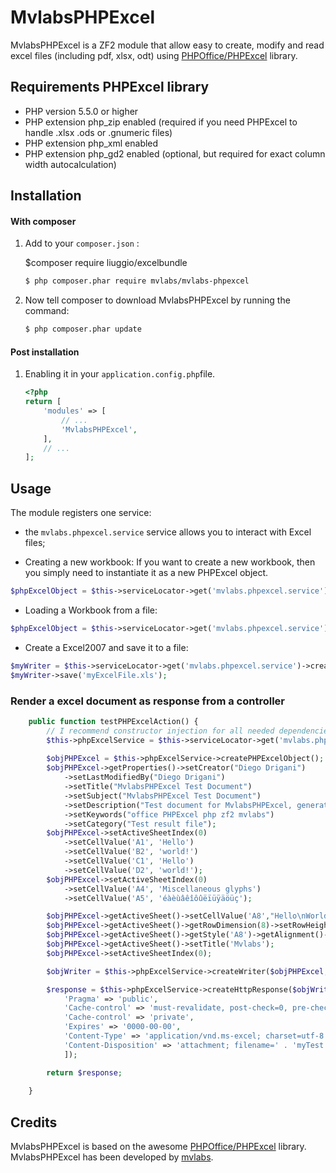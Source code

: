 MvlabsPHPExcel
=========

MvlabsPHPExcel is a ZF2 module that allow easy to create, modify and read excel files (including pdf, xlsx, odt) using [PHPOffice/PHPExcel][PHPOffice/PHPExcel] library.

Requirements PHPExcel library
-----------------------------
 * PHP version 5.5.0 or higher
 * PHP extension php_zip enabled (required if you need PHPExcel to handle .xlsx .ods or .gnumeric files)
 * PHP extension php_xml enabled
 * PHP extension php_gd2 enabled (optional, but required for exact column width autocalculation)


Installation
------------
#### With composer

1. Add to your `composer.json` :

    $composer require liuggio/excelbundle
    
    ```bash
    $ php composer.phar require mvlabs/mvlabs-phpexcel
    ```
    

2. Now tell composer to download MvlabsPHPExcel by running the command:

    ```bash
    $ php composer.phar update
    ```



#### Post installation

1. Enabling it in your `application.config.php`file.

    ```php
    <?php
    return [
        'modules' => [
            // ...
            'MvlabsPHPExcel',            
        ],
        // ...
    ];
    ```
 
 
    
Usage
-----

The module registers one service:  

 - the `mvlabs.phpexcel.service` service allows you to interact with Excel files;
 
- Creating a new workbook:
If you want to create a new workbook, then you simply need to instantiate it as a new PHPExcel object.

``` php
$phpExcelObject = $this->serviceLocator->get('mvlabs.phpexcel.service')->createPHPExcelObject();
```

- Loading a Workbook from a file:

``` php
$phpExcelObject = $this->serviceLocator->get('mvlabs.phpexcel.service')->createPHPExcelObject('myExcelFile.xls');
```

- Create a Excel2007 and save it to a file:

```php
$myWriter = $this->serviceLocator->get('mvlabs.phpexcel.service')->createWriter($phpExcelObject, 'Excel2007');
$myWriter->save('myExcelFile.xls');
```

### Render a excel document as response from a controller

```php
    public function testPHPExcelAction() {
        // I recommend constructor injection for all needed dependencies ;-)
        $this->phpExcelService = $this->serviceLocator->get('mvlabs.phpexcel.service');
        
        $objPHPExcel = $this->phpExcelService->createPHPExcelObject();
        $objPHPExcel->getProperties()->setCreator("Diego Drigani")
            ->setLastModifiedBy("Diego Drigani")
            ->setTitle("MvlabsPHPExcel Test Document")
            ->setSubject("MvlabsPHPExcel Test Document")
            ->setDescription("Test document for MvlabsPHPExcel, generated using Zend Framework 2 and PHPExcel.")
            ->setKeywords("office PHPExcel php zf2 mvlabs")
            ->setCategory("Test result file");
        $objPHPExcel->setActiveSheetIndex(0)
            ->setCellValue('A1', 'Hello')
            ->setCellValue('B2', 'world!')
            ->setCellValue('C1', 'Hello')
            ->setCellValue('D2', 'world!');
        $objPHPExcel->setActiveSheetIndex(0)
            ->setCellValue('A4', 'Miscellaneous glyphs')
            ->setCellValue('A5', 'éàèùâêîôûëïüÿäöüç');

        $objPHPExcel->getActiveSheet()->setCellValue('A8',"Hello\nWorld");
        $objPHPExcel->getActiveSheet()->getRowDimension(8)->setRowHeight(-1);
        $objPHPExcel->getActiveSheet()->getStyle('A8')->getAlignment()->setWrapText(true);
        $objPHPExcel->getActiveSheet()->setTitle('Mvlabs');
        $objPHPExcel->setActiveSheetIndex(0);

        $objWriter = $this->phpExcelService->createWriter($objPHPExcel, 'Excel2007' );

        $response = $this->phpExcelService->createHttpResponse($objWriter, 200, [
            'Pragma' => 'public',
            'Cache-control' => 'must-revalidate, post-check=0, pre-check=0',
            'Cache-control' => 'private',
            'Expires' => '0000-00-00',
            'Content-Type' => 'application/vnd.ms-excel; charset=utf-8',
            'Content-Disposition' => 'attachment; filename=' . 'myTest.xls',
            ]);

        return $response;
    
    }    
```  
    

Credits
-------

MvlabsPHPExcel is based on the awesome [PHPOffice/PHPExcel][PHPOffice/PHPExcel] library.
MvlabsPHPExcel has been developed by [mvlabs][mvlabs].

[PHPOffice/PHPExcel]: https://github.com/PHPOffice/PHPExcel
[mvlabs]: http://www.mvlabs.it
[mvassociati]: http://www.mvassociati.it/en
